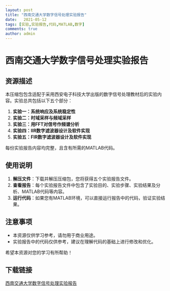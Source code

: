 ```yaml
---
layout: post
title: "西南交通大学数字信号处理实验报告"
date:   2021-05-12
tags: [实验,实验报告,代码,MATLAB,数字]
comments: true
author: admin
---
```

# 西南交通大学数字信号处理实验报告

## 资源描述

本压缩包包含适配于采用西安电子科技大学出版的数字信号处理教材后的实验内容。实验总共包括以下五个部分：

1. **实验一：系统响应及系统稳定性**
2. **实验二：时域采样与频域采样**
3. **实验三：用FFT对信号作频谱分析**
4. **实验四：IIR数字滤波器设计及软件实现**
5. **实验五：FIR数字滤波器设计及软件实现**

每份实验报告内容均完整，且含有所需的MATLAB代码。

## 使用说明

1. **解压文件**：下载并解压压缩包，您将获得五个实验报告文件。
2. **查看报告**：每个实验报告文件中包含了实验目的、实验步骤、实验结果及分析、MATLAB代码等内容。
3. **运行代码**：如果您有MATLAB环境，可以直接运行报告中的代码，验证实验结果。

## 注意事项

- 本资源仅供学习参考，请勿用于商业用途。
- 实验报告中的代码仅供参考，建议在理解代码的基础上进行修改和优化。

希望本资源对您的学习有所帮助！

## 下载链接

[西南交通大学数字信号处理实验报告](https://pan.quark.cn/s/46df42598491)
